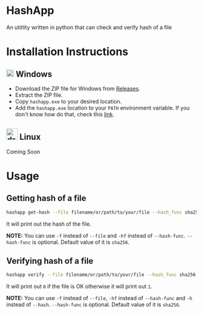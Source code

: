 # HashApp
An utitlity written in python that can check and verify hash of a file

# Installation Instructions

## <img src="https://cdn.worldvectorlogo.com/logos/microsoft-windows-11.svg" alt="drawing" width="20" height="20"/> Windows
- Download the ZIP file for Windows from [Releases]([https://github.com/NabilSadik2003/hashapp/releases/latest](https://github.com/NabilSadik2003/hashapp/releases)).
- Extract the ZIP file.
- Copy `hashapp.exe` to your desired location.
- Add the `hashapp.exe` location to your `PATH` environment variable. If you don't know how do that, check this [link](https://www.google.com/search?q=windows+add+path+to+path+environment+variable).

## <img src="https://cdn-icons-png.flaticon.com/512/518/518713.png" alt="drawing" width="30" height="30"/> Linux
Coming Soon

# Usage
## Getting hash of a file
```bash
hashapp get-hash --file filename/or/path/to/your/file --hash_func sha256
```
It will print out the hash of the file.

**NOTE:** You can use `-f` instead of `--file` and `-hf` instead of `--hash-func`. `--hash-func` is optional. Default value of it is `sha256`.

## Verifying hash of a file
```bash
hashapp verify --file filename/or/path/to/your/file --hash_func sha256 --hash 1719b9ed2519f52da363bef16266c80c679be1c3ad3b481722938a8f1a9c589b
```
It will print out `0` if the file is OK otherwise it will print out `1`.

**NOTE:** You can use `-f` instead of `--file`, `-hf` instead of `--hash-func` and `-h` instead of `--hash`. `--hash-func` is optional. Default value of it is `sha256`.
